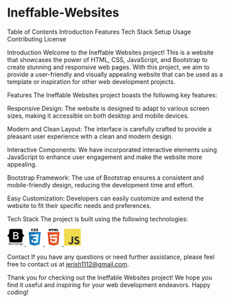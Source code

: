 # Ineffable-Websites

Table of Contents
Introduction
Features
Tech Stack
Setup
Usage
Contributing
License

Introduction
Welcome to the Ineffable Websites project! This is a website that showcases the power of HTML, CSS, JavaScript, and Bootstrap to create stunning and responsive web pages. With this project, we aim to provide a user-friendly and visually appealing website that can be used as a template or inspiration for other web development projects.

Features
The Ineffable Websites project boasts the following key features:

Responsive Design: The website is designed to adapt to various screen sizes, making it accessible on both desktop and mobile devices.

Modern and Clean Layout: The interface is carefully crafted to provide a pleasant user experience with a clean and modern design.

Interactive Components: We have incorporated interactive elements using JavaScript to enhance user engagement and make the website more appealing.

Bootstrap Framework: The use of Bootstrap ensures a consistent and mobile-friendly design, reducing the development time and effort.

Easy Customization: Developers can easily customize and extend the website to fit their specific needs and preferences.

Tech Stack
The project is built using the following technologies:

<p align="left"> <a href="https://getbootstrap.com" target="_blank" rel="noreferrer"> <img src="https://raw.githubusercontent.com/devicons/devicon/master/icons/bootstrap/bootstrap-plain-wordmark.svg" alt="bootstrap" width="40" height="40"/> </a> <a href="https://www.w3schools.com/css/" target="_blank" rel="noreferrer"> <img src="https://raw.githubusercontent.com/devicons/devicon/master/icons/css3/css3-original-wordmark.svg" alt="css3" width="40" height="40"/> </a> <a href="https://www.w3.org/html/" target="_blank" rel="noreferrer"> <img src="https://raw.githubusercontent.com/devicons/devicon/master/icons/html5/html5-original-wordmark.svg" alt="html5" width="40" height="40"/> </a> <a href="https://developer.mozilla.org/en-US/docs/Web/JavaScript" target="_blank" rel="noreferrer"> <img src="https://raw.githubusercontent.com/devicons/devicon/master/icons/javascript/javascript-original.svg" alt="javascript" width="40" height="40"/> </a> </p>

Contact
If you have any questions or need further assistance, please feel free to contact us at jerish1112@gmail.com.

Thank you for checking out the Ineffable Websites project! We hope you find it useful and inspiring for your web development endeavors. Happy coding!